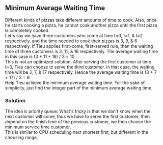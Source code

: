## Minimum Average Waiting Time
Different kinds of pizzas take different amounts of time to cook. Also, once he starts cooking a pizza, he cannot cook another pizza until the first pizza is completely cooked. <br />
 Let's say we have three customers who come at time t=0, t=1, & t=2 respectively, and the time needed to cook their pizzas is 3, 9, & 6 respectively. If Tieu applies first-come, first-served rule, then the waiting time of three customers is 3, 11, & 16 respectively. The average waiting time in this case is (3 + 11 + 16) / 3 = 10. <br />
This is not an optimized solution. After serving the first customer at time t=3, Tieu can choose to serve the third customer. In that case, the waiting time will be 3, 7, & 17 respectively. Hence the average waiting time is (3 + 7 + 17) / 3 = 9.
<br />
Help Tieu achieve the minimum average waiting time. For the sake of simplicity, just find the integer part of the minimum average waiting time.

### Solution
The idea is priority queue. What's tricky is that we don't know when the next customer will come, thus we have to serve the first customer, then depend on the finish time of the previous customer, we then choose the minimum service time customer. <br />
This is similar to CPU scheduling next shortest first, but different in the choosing range.
